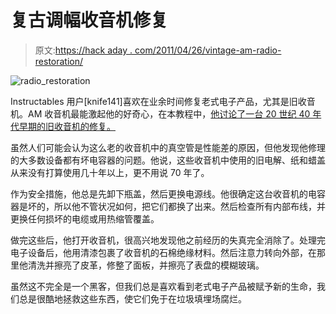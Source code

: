 # 复古调幅收音机修复

> 原文:[https://hack aday . com/2011/04/26/vintage-am-radio-restoration/](https://hackaday.com/2011/04/26/vintage-am-radio-restoration/)

![radio_restoration](../Images/28ba6cd4420ac63d666135382001aefe.png "radio_restoration")

Instructables 用户[knife141]喜欢在业余时间修复老式电子产品，尤其是旧收音机。AM 收音机最能激起他的好奇心，在本教程中，[他讨论了一台 20 世纪 40 年代早期的旧收音机的修复。](http://www.instructables.com/id/Rebuilding-an-old-AM-radio)

虽然人们可能会认为这么老的收音机中的真空管是性能差的原因，但他发现他修理的大多数设备都有坏电容器的问题。他说，这些收音机中使用的旧电解、纸和蜡盖从来没有打算使用几十年以上，更不用说 70 年了。

作为安全措施，他总是先卸下瓶盖，然后更换电源线。他很确定这台收音机的电容器是坏的，所以他不管状况如何，把它们都换了出来。然后检查所有内部布线，并更换任何损坏的电缆或用热缩管覆盖。

做完这些后，他打开收音机，很高兴地发现他之前经历的失真完全消除了。处理完电子设备后，他用清漆包裹了收音机的石棉绝缘材料。然后注意力转向外部，在那里他清洗并擦亮了皮革，修整了面板，并擦亮了表盘的模糊玻璃。

虽然这不完全是一个黑客，但我们总是喜欢看到老式电子产品被赋予新的生命，我们总是很酷地拯救这些东西，使它们免于在垃圾填埋场腐烂。
